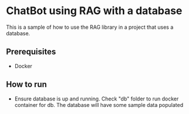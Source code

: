 # ChatBot using RAG with a database

This is a sample of how to use the RAG library in a project that uses a database.

## Prerequisites

- Docker

## How to run

- Ensure database is up and running. Check "db" folder to run docker container for db. The database will have some sample data populated
